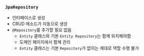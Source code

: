 ### `JpaRepository`

- 인터페이스로 생성
- CRUD 메소드가 자동으로 생성
- `@Repository`를 추가할 필요 없음
    + `Entity` 클래스와 기본 `Entity Repository`는 함께 위치해야함
    + 도메인 페이지에서 함께 관리
    + `Entity` 클래스는 기본 `Repository`가 없이는 제대로 역할 수행 불가